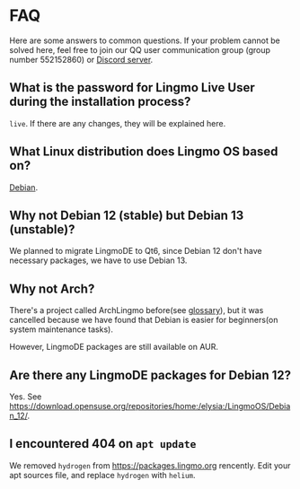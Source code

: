 # FAQ

Here are some answers to common questions. If your problem cannot be solved here, feel free to join our QQ user communication group (group number 552152860) or [Discord server](https://discord.gg/NP2fsr9dPd).

## What is the password for Lingmo Live User during the installation process?

`live`. If there are any changes, they will be explained here.

## What Linux distribution does Lingmo OS based on?

[Debian](https://debian.org).

## Why not Debian 12 (stable) but Debian 13 (unstable)?

We planned to migrate LingmoDE to Qt6, since Debian 12 don't have necessary packages, we have to use Debian 13.

## Why not Arch?

There's a project called ArchLingmo before(see [glossary](glossary#archlingmo)), but it was cancelled because we have found that Debian is easier for beginners(on system maintenance tasks).

However, LingmoDE packages are still available on AUR.

## Are there any LingmoDE packages for Debian 12?

Yes. See <https://download.opensuse.org/repositories/home:/elysia:/LingmoOS/Debian_12/>.

## I encountered 404 on `apt update`

We removed `hydrogen` from <https://packages.lingmo.org> rencently. Edit your apt sources file, and replace `hydrogen` with `helium`.
